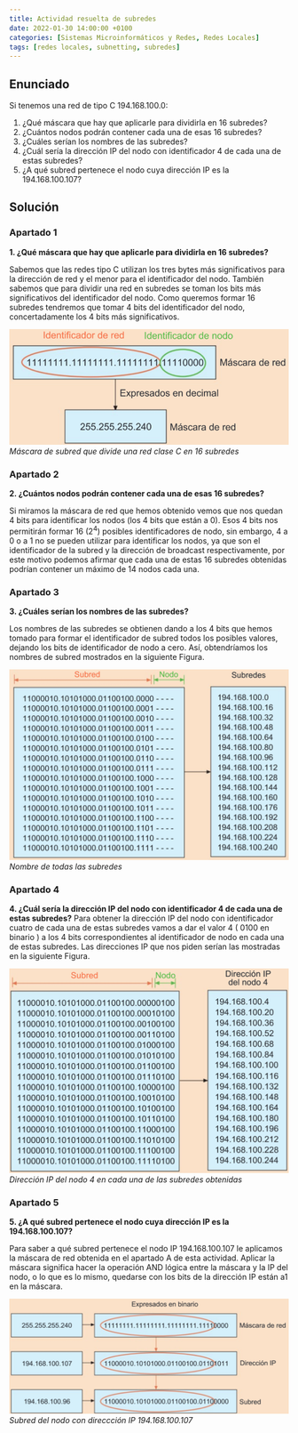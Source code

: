 ```yaml
---
title: Actividad resuelta de subredes
date: 2022-01-30 14:00:00 +0100
categories: [Sistemas Microinformáticos y Redes, Redes Locales]
tags: [redes locales, subnetting, subredes]
---
```


## Enunciado

Si tenemos una red de tipo C 194.168.100.0:

1. ¿Qué máscara que hay que aplicarle para dividirla en 16 subredes?
2. ¿Cuántos nodos podrán contener cada una de esas 16 subredes?
3. ¿Cuáles serían los nombres de las subredes?
4. ¿Cuál sería la dirección IP del nodo con identificador 4 de cada una de estas subredes?
5. ¿A qué subred pertenece el nodo cuya dirección IP es la 194.168.100.107?

## Solución

### Apartado 1
**1. ¿Qué máscara que hay que aplicarle para dividirla en 16 subredes?**

Sabemos que las redes tipo C utilizan los tres bytes más significativos para la dirección de red y el menor para el identificador del nodo. También sabemos que para dividir una red en subredes se toman los bits más significativos del identificador del nodo. Como queremos formar 16 subredes tendremos que tomar 4 bits del identificador del nodo, concertadamente los 4 bits más significativos.

![img-description](/assets/img/actividad-resuelta-subredes/1.png)
_Máscara de subred que divide una red clase C en 16 subredes_


### Apartado 2
**2. ¿Cuántos nodos podrán contener cada una de esas 16 subredes?**

Si miramos la máscara de red que hemos obtenido vemos que nos quedan 4 bits para identificar los nodos (los 4 bits que están a 0). Esos 4 bits nos permitirán formar 16 (2<sup>4</sup>) posibles identificadores de nodo, sin embargo, 4 a 0 o a 1 no se pueden utilizar para identificar los nodos, ya que son el identificador de la subred  y la dirección de broadcast respectivamente, por este motivo podemos afirmar que cada una de estas 16 subredes obtenidas podrían contener un máximo de 14 nodos cada una.

### Apartado 3
**3. ¿Cuáles serían los nombres de las subredes?**

Los nombres de las subredes se obtienen dando a los 4 bits que hemos tomado para formar el identificador de subred todos los posibles valores, dejando los bits de identificador de nodo a cero. Así, obtendríamos los nombres de subred mostrados en la siguiente Figura.

![img-description](/assets/img/actividad-resuelta-subredes/2.png)
_Nombre de todas las subredes_

### Apartado 4
**4. ¿Cuál sería la dirección IP del nodo con identificador 4 de cada una de estas subredes?**
Para obtener la dirección IP del nodo con identificador cuatro de cada una de estas subredes vamos a dar el valor 4  ( 0100 en binario ) a los 4 bits correspondientes al identificador de nodo en cada una de estas subredes. Las direcciones IP que nos piden serían las mostradas en la siguiente Figura. 

![img-description](/assets/img/actividad-resuelta-subredes/3.png)
_Dirección IP del nodo 4 en cada una de las subredes obtenidas_


### Apartado 5
**5. ¿A qué subred pertenece el nodo cuya dirección IP es la 194.168.100.107?**

Para saber a qué subred pertenece el nodo  IP 194.168.100.107 le aplicamos la máscara de red obtenida en el apartado A de esta actividad. Aplicar la máscara significa hacer la operación AND lógica entre la máscara y la IP del nodo, o lo que es lo mismo, quedarse con los bits de la dirección IP están a1 en la máscara.

![img-description](/assets/img/actividad-resuelta-subredes/4.png)
_Subred del nodo con direccción IP 194.168.100.107_
